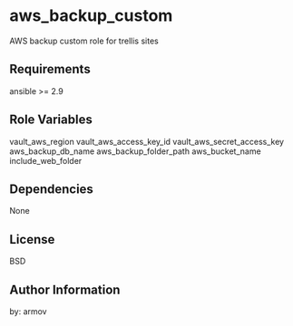 aws_backup_custom
=========

AWS backup custom role for trellis sites

Requirements
------------

ansible >= 2.9

Role Variables
--------------

vault_aws_region
vault_aws_access_key_id
vault_aws_secret_access_key
aws_backup_db_name
aws_backup_folder_path
aws_bucket_name
include_web_folder


Dependencies
------------

None


License
-------

BSD

Author Information
------------------
by: armov
